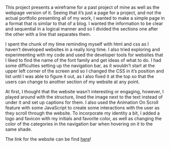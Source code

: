 This project presents a wireframe for a past project of mine as well as the webpage version of it. Seeing that it’s just a page for a project, and not the actual portfolio presenting all of my work, I wanted to make a simple page in a format that is similar to that of a blog. I wanted the information to be clear and sequential in a logical manner and so I divided the sections one after the other with a line that separates them.

I spent the chunk of my time reminding myself with html and css as I haven’t developed websites in a really long time. I also tried exploring and experimenting with my code and used the developer tools for websites that I liked to find the name of the font family and get ideas of what to do. I had some difficulties setting up the navigation bar, as it wouldn’t start at the upper left corner of the screen and so I changed the CSS in it’s position and list until I was able to figure it out, as I also fixed it at the top so that the users can change to another section of my website at any point. 

At first, I thought that the website wasn’t interesting or engaging, however, I played around with the structure, lined the image next to the text instead of under it and set up captions for them. I also used the Animation On Scroll feature with some JavaScript to create some interactions with the user as they scroll through the website. To incorporate my identity a bit, I added a logo and favicon with my initials and favorite color, as well as changing the color of the categories in the navigation bar when hovering on it to the same shade. 

The link for the website can be find [here](https://aliawaleed.github.io/connectionsLab/week1.2/proj.html)!
